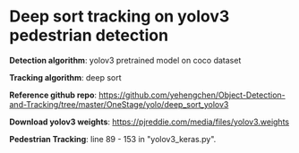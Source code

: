 # Deep sort tracking on yolov3 pedestrian detection

**Detection algorithm**: yolov3 pretrained model on coco dataset

**Tracking algorithm**: deep sort

**Reference github repo**: https://github.com/yehengchen/Object-Detection-and-Tracking/tree/master/OneStage/yolo/deep_sort_yolov3

**Download yolov3 weights**: https://pjreddie.com/media/files/yolov3.weights

**Pedestrian Tracking**: line 89 - 153 in "yolov3_keras.py". 

